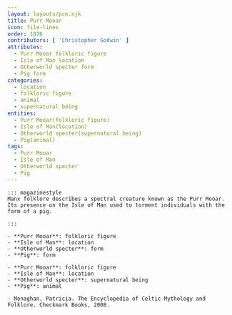 ```yaml
---
layout: layouts/pce.njk
title: Purr Mooar
icon: file-lines
order: 1876
contributors: [ 'Christopher Godwin' ]
attributes:
  - Purr Mooar folkloric figure
  - Isle of Man location
  - Otherworld specter form
  - Pig form
categories:
  - location
  - folkloric figure
  - animal
  - supernatural being
entities:
  - Purr Mooar(folkloric figure)
  - Isle of Man(location)
  - Otherworld specter(supernatural being)
  - Pig(animal)
tags:
  - Purr Mooar
  - Isle of Man
  - Otherworld specter
  - Pig
---
```

``` tab [group1:Info]
::: magazinestyle
Manx folklore describes a spectral creature known as the Purr Mooar. Its presence on the Isle of Man used to torment individuals with the form of a pig.

:::
```
``` tab [group1:Attributes]
- **Purr Mooar**: folkloric figure
- **Isle of Man**: location
- **Otherworld specter**: form
- **Pig**: form
```
``` tab [group1:Entities]
- **Purr Mooar**: folkloric figure
- **Isle of Man**: location
- **Otherworld specter**: supernatural being
- **Pig**: animal
```
``` tab [group1:Sources]
- Monaghan, Patricia. The Encyclopedia of Celtic Mythology and Folklore. Checkmark Books, 2008.
```

